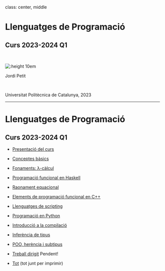 
class: center, middle

# Llenguatges de Programació

## Curs 2023-2024 Q1

<br/>


![:height 10em](img/hardest-programming-language.png)



Jordi Petit

<br/>

Universitat Politècnica de Catalunya, 2023

---

# Llenguatges de Programació

## Curs 2023-2024 Q1

- [Presentació del curs](01-presentacio.html)
- [Conceptes bàsics](02-introduccio.html)
- [Fonaments: λ-càlcul](03-lambda-calcul.html)
- [Programació funcional en Haskell](https://www.cs.upc.edu/~jpetit/Haskell)
- [Raonament equacional](16-raonament-equacional.html)
- [Elements de programació funcional en C++](09-fp-c++.html)
- [Llenguatges de scripting](12-scripting.html)
- [Programació en Python](https://gebakx.github.io/Python3)
- [Introducció a la compilació](13-compilacio.html)
- [Inferència de tipus](11-inferencia-tipus.html)
- [POO, herència i subtipus](14-subtipus.html)
- [Treball dirigit](10-treball-lps.html) Pendent!

- [Tot](all.html) (tot junt per imprimir)
